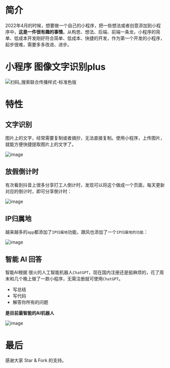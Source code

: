 # 简介

2022年4月的时候，想要做一个自己的小程序，把一些想法或者创意添加到小程序中，**这是一件很有趣的事情**。从构思、想法、后端、前端一条龙，小程序的简单、低成本开发刚好符合简单、低成本、快捷的开发，作为第一个开发的小程序，起步很难，需要多多改进、进步。

# 小程序 图像文字识别plus

![扫码_搜索联合传播样式-标准色版](https://user-images.githubusercontent.com/11553237/168418811-8bb1d958-42e8-4a1a-b6a1-fe5f4dffa2ec.png)

# 特性

## 文字识别

图片上的文字，经常需要复制或者摘抄，无法直接复制。使用小程序，上传图片，就能方便快捷提取图片上的文字了。

![image](https://user-images.githubusercontent.com/11553237/210924077-a89d5706-cccb-41d1-8601-a0c4d8d0356e.png)


## 放假倒计时

有次看到抖音上很多分享打工人倒计时，发现可以将这个做成一个页面，每天更新对应的倒计时，即可分享倒计时：

![image](https://user-images.githubusercontent.com/11553237/210924974-7b7d9222-e3c6-4a30-b743-8abd216781a1.png)

## IP归属地

越来越多的`app`都添加了`IP归属地`功能，跟风也添加了一个`IP归属地的功能`：

![image](https://user-images.githubusercontent.com/11553237/210925597-7fbab8c2-3f16-4ee7-afe2-9f7659bf68f7.png)


## 智能 AI 回答

智能AI根据
很火的人工智能机器人`ChatGPT`，现在国内注册还是挺麻烦的，花了周末和几个晚上做了一款小程序，无需注册就可使用`ChatGPT`。

* 写总结
* 写代码
* 解答你所有的问题

**是目前最智能的AI机器人**

![image](https://user-images.githubusercontent.com/11553237/210925762-fc114359-37b0-4a51-a88f-5df473616f96.png)

# 最后

感谢大家 Star & Fork 的支持。




